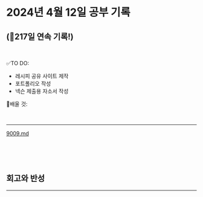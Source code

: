 # 2024년 4월 12일 공부 기록 
## (🚀217일 연속 기록!)

<br>

✅TO DO: 

- 레시피 공유 사이트 제작
- 포트폴리오 작성
- 넥슨 제출용 자소서 작성


💭배울 것:


<br>

---

[9009.md](..%2F..%2F..%2FAlgorithm%2FSolvedProblem%2F%EA%B7%B8%EB%A6%AC%EB%94%94%2F%EC%8B%A4%EB%B2%84%2F9009%2F9009.md)


<br><br><br>





## 회고와 반성

---

